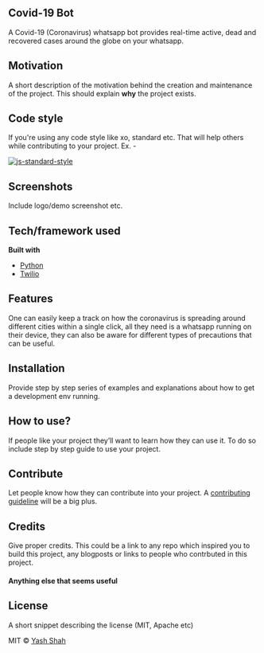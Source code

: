## Covid-19 Bot
A Covid-19 (Coronavirus) whatsapp bot provides real-time active, dead and recovered cases around the globe on your whatsapp.

## Motivation
A short description of the motivation behind the creation and maintenance of the project. This should explain **why** the project exists.


## Code style
If you're using any code style like xo, standard etc. That will help others while contributing to your project. Ex. -

[![js-standard-style](https://img.shields.io/badge/code%20style-standard-brightgreen.svg?style=flat)](https://github.com/feross/standard)
 
## Screenshots
Include logo/demo screenshot etc.

## Tech/framework used
<b>Built with</b>
- [Python](https://www.python.org/)
- [Twilio](https://www.twilio.com/)

## Features
One can easily keep a track on how the coronavirus is spreading around different cities within a single click, all they need is a whatsapp running on their device, they can also be aware for different types of precautions that can be useful.

## Installation
Provide step by step series of examples and explanations about how to get a development env running.

## How to use?
If people like your project they’ll want to learn how they can use it. To do so include step by step guide to use your project.

## Contribute

Let people know how they can contribute into your project. A [contributing guideline](https://github.com/zulip/zulip-electron/blob/master/CONTRIBUTING.md) will be a big plus.

## Credits
Give proper credits. This could be a link to any repo which inspired you to build this project, any blogposts or links to people who contrbuted in this project. 

#### Anything else that seems useful

## License
A short snippet describing the license (MIT, Apache etc)

MIT © [Yash Shah]()
